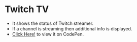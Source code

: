 # Twitch TV 

* It shows the status of Twitch streamer.
* If a channel is streaming then additional info is displayed.
* [Click Here!](https://codepen.io/Anku255/full/RgMagp/) to view it on CodePen.
